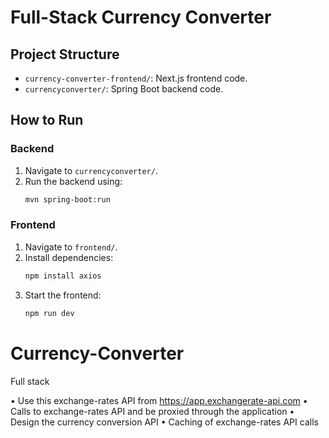 # Full-Stack Currency Converter

## Project Structure
- `currency-converter-frontend/`: Next.js frontend code.
- `currencyconverter/`: Spring Boot backend code.

## How to Run
### Backend
1. Navigate to `currencyconverter/`.
2. Run the backend using:
   ```bash
   mvn spring-boot:run
   ```

### Frontend
1. Navigate to `frontend/`.
2. Install dependencies:
   ```bash
   npm install axios
   ```
3. Start the frontend:
   ```bash
   npm run dev
   ```

# Currency-Converter
Full stack 

• Use this exchange-rates API from https://app.exchangerate-api.com
• Calls to exchange-rates API and be proxied through the application
• Design the currency conversion API
• Caching of exchange-rates API calls

